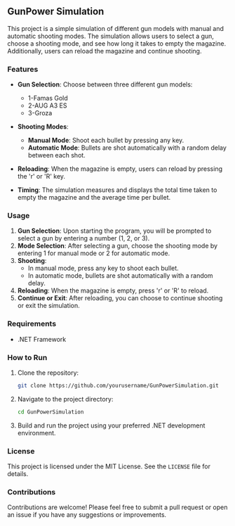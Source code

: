 ## GunPower Simulation

This project is a simple simulation of different gun models with manual and automatic shooting modes. The simulation allows users to select a gun, choose a shooting mode, and see how long it takes to empty the magazine. Additionally, users can reload the magazine and continue shooting.

### Features

- **Gun Selection**: Choose between three different gun models:
  - 1-Famas Gold
  - 2-AUG A3 ES
  - 3-Groza

- **Shooting Modes**:
  - **Manual Mode**: Shoot each bullet by pressing any key.
  - **Automatic Mode**: Bullets are shot automatically with a random delay between each shot.

- **Reloading**: When the magazine is empty, users can reload by pressing the 'r' or 'R' key.

- **Timing**: The simulation measures and displays the total time taken to empty the magazine and the average time per bullet.

### Usage

1. **Gun Selection**: Upon starting the program, you will be prompted to select a gun by entering a number (1, 2, or 3).
2. **Mode Selection**: After selecting a gun, choose the shooting mode by entering 1 for manual mode or 2 for automatic mode.
3. **Shooting**: 
   - In manual mode, press any key to shoot each bullet.
   - In automatic mode, bullets are shot automatically with a random delay.
4. **Reloading**: When the magazine is empty, press 'r' or 'R' to reload.
5. **Continue or Exit**: After reloading, you can choose to continue shooting or exit the simulation.

### Requirements

- .NET Framework

### How to Run

1. Clone the repository:
    ```bash
    git clone https://github.com/yourusername/GunPowerSimulation.git
    ```
2. Navigate to the project directory:
    ```bash
    cd GunPowerSimulation
    ```
3. Build and run the project using your preferred .NET development environment.

### License

This project is licensed under the MIT License. See the `LICENSE` file for details.

### Contributions

Contributions are welcome! Please feel free to submit a pull request or open an issue if you have any suggestions or improvements.

